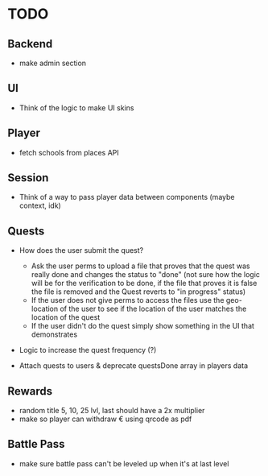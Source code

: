 # TODO

## Backend

- make admin section

## UI

- Think of the logic to make UI skins

## Player

- fetch schools from places API

## Session

- Think of a way to pass player data between components (maybe context, idk)

## Quests

- How does the user submit the quest?

  - Ask the user perms to upload a file that proves that the quest was really done and changes the status to "done" (not sure how the logic will be for the verification to be done, if the file that proves it is false the file is removed and the Quest reverts to "in progress" status)
  - If the user does not give perms to access the files use the geo-location of the user to see if the location of the user matches the location of the quest
  - If the user didn't do the quest simply show something in the UI that demonstrates

- Logic to increase the quest frequency (?)
- Attach quests to users & deprecate questsDone array in players data

## Rewards

- random title 5, 10, 25 lvl, last should have a 2x multiplier
- make so player can withdraw € using qrcode as pdf

## Battle Pass

- make sure battle pass can't be leveled up when it's at last level
